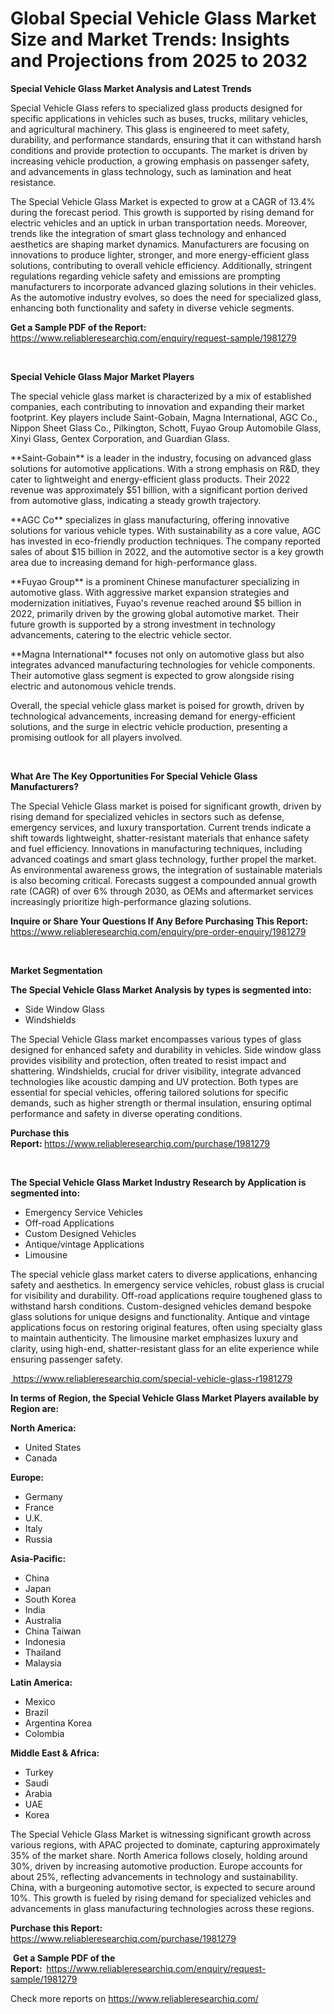 <p><h1>Global Special Vehicle Glass Market Size and Market Trends: Insights and Projections from 2025 to 2032</h1></p><p><strong>Special Vehicle Glass Market Analysis and Latest Trends</strong></p>
<p><p>Special Vehicle Glass refers to specialized glass products designed for specific applications in vehicles such as buses, trucks, military vehicles, and agricultural machinery. This glass is engineered to meet safety, durability, and performance standards, ensuring that it can withstand harsh conditions and provide protection to occupants. The market is driven by increasing vehicle production, a growing emphasis on passenger safety, and advancements in glass technology, such as lamination and heat resistance.</p><p>The Special Vehicle Glass Market is expected to grow at a CAGR of 13.4% during the forecast period. This growth is supported by rising demand for electric vehicles and an uptick in urban transportation needs. Moreover, trends like the integration of smart glass technology and enhanced aesthetics are shaping market dynamics. Manufacturers are focusing on innovations to produce lighter, stronger, and more energy-efficient glass solutions, contributing to overall vehicle efficiency. Additionally, stringent regulations regarding vehicle safety and emissions are prompting manufacturers to incorporate advanced glazing solutions in their vehicles. As the automotive industry evolves, so does the need for specialized glass, enhancing both functionality and safety in diverse vehicle segments.</p></p>
<p><strong>Get a Sample PDF of the Report:&nbsp;</strong> <a href="https://www.reliableresearchiq.com/enquiry/request-sample/1981279?utm_campaign=2321&utm_medium=2&utm_source=Github&utm_content=ia&utm_term=03042025&utm_id=special-vehicle-glass">https://www.reliableresearchiq.com/enquiry/request-sample/1981279</a></p>
<p>&nbsp;</p>
<p><strong>Special Vehicle Glass Major Market Players</strong></p>
<p><p>The special vehicle glass market is characterized by a mix of established companies, each contributing to innovation and expanding their market footprint. Key players include Saint-Gobain, Magna International, AGC Co., Nippon Sheet Glass Co., Pilkington, Schott, Fuyao Group Automobile Glass, Xinyi Glass, Gentex Corporation, and Guardian Glass.</p><p>**Saint-Gobain** is a leader in the industry, focusing on advanced glass solutions for automotive applications. With a strong emphasis on R&D, they cater to lightweight and energy-efficient glass products. Their 2022 revenue was approximately $51 billion, with a significant portion derived from automotive glass, indicating a steady growth trajectory.</p><p>**AGC Co** specializes in glass manufacturing, offering innovative solutions for various vehicle types. With sustainability as a core value, AGC has invested in eco-friendly production techniques. The company reported sales of about $15 billion in 2022, and the automotive sector is a key growth area due to increasing demand for high-performance glass.</p><p>**Fuyao Group** is a prominent Chinese manufacturer specializing in automotive glass. With aggressive market expansion strategies and modernization initiatives, Fuyao's revenue reached around $5 billion in 2022, primarily driven by the growing global automotive market. Their future growth is supported by a strong investment in technology advancements, catering to the electric vehicle sector.</p><p>**Magna International** focuses not only on automotive glass but also integrates advanced manufacturing technologies for vehicle components. Their automotive glass segment is expected to grow alongside rising electric and autonomous vehicle trends.</p><p>Overall, the special vehicle glass market is poised for growth, driven by technological advancements, increasing demand for energy-efficient solutions, and the surge in electric vehicle production, presenting a promising outlook for all players involved.</p></p>
<p>&nbsp;</p>
<p><strong>What Are The Key Opportunities For Special Vehicle Glass Manufacturers?</strong></p>
<p><p>The Special Vehicle Glass market is poised for significant growth, driven by rising demand for specialized vehicles in sectors such as defense, emergency services, and luxury transportation. Current trends indicate a shift towards lightweight, shatter-resistant materials that enhance safety and fuel efficiency. Innovations in manufacturing techniques, including advanced coatings and smart glass technology, further propel the market. As environmental awareness grows, the integration of sustainable materials is also becoming critical. Forecasts suggest a compounded annual growth rate (CAGR) of over 6% through 2030, as OEMs and aftermarket services increasingly prioritize high-performance glazing solutions.</p></p>
<p><strong>Inquire or Share Your Questions If Any Before Purchasing This Report:</strong> <a href="https://www.reliableresearchiq.com/enquiry/pre-order-enquiry/1981279?utm_campaign=2321&utm_medium=2&utm_source=Github&utm_content=ia&utm_term=03042025&utm_id=special-vehicle-glass">https://www.reliableresearchiq.com/enquiry/pre-order-enquiry/1981279</a></p>
<p>&nbsp;</p>
<p><strong>Market Segmentation</strong></p>
<p><strong>The Special Vehicle Glass Market Analysis by types is segmented into:</strong></p>
<p><ul><li>Side Window Glass</li><li>Windshields</li></ul></p>
<p><p>The Special Vehicle Glass market encompasses various types of glass designed for enhanced safety and durability in vehicles. Side window glass provides visibility and protection, often treated to resist impact and shattering. Windshields, crucial for driver visibility, integrate advanced technologies like acoustic damping and UV protection. Both types are essential for special vehicles, offering tailored solutions for specific demands, such as higher strength or thermal insulation, ensuring optimal performance and safety in diverse operating conditions.</p></p>
<p><strong>Purchase this Report:&nbsp;</strong><a href="https://www.reliableresearchiq.com/purchase/1981279?utm_campaign=2321&utm_medium=2&utm_source=Github&utm_content=ia&utm_term=03042025&utm_id=special-vehicle-glass">https://www.reliableresearchiq.com/purchase/1981279</a></p>
<p>&nbsp;</p>
<p><strong>The Special Vehicle Glass Market Industry Research by Application is segmented into:</strong></p>
<p><ul><li>Emergency Service Vehicles</li><li>Off-road Applications</li><li>Custom Designed Vehicles</li><li>Antique/vintage Applications</li><li>Limousine</li></ul></p>
<p><p>The special vehicle glass market caters to diverse applications, enhancing safety and aesthetics. In emergency service vehicles, robust glass is crucial for visibility and durability. Off-road applications require toughened glass to withstand harsh conditions. Custom-designed vehicles demand bespoke glass solutions for unique designs and functionality. Antique and vintage applications focus on restoring original features, often using specialty glass to maintain authenticity. The limousine market emphasizes luxury and clarity, using high-end, shatter-resistant glass for an elite experience while ensuring passenger safety.</p></p>
<p><a href="https://www.reliableresearchiq.com/special-vehicle-glass-r1981279?utm_campaign=2321&utm_medium=2&utm_source=Github&utm_content=ia&utm_term=03042025&utm_id=special-vehicle-glass">&nbsp;https://www.reliableresearchiq.com/special-vehicle-glass-r1981279</a></p>
<p><strong>In terms of Region, the Special Vehicle Glass Market Players available by Region are:</strong></p>
<p>
    <p> <strong> North America: </strong>
        <ul>
            <li>United States</li>
            <li>Canada</li>
        </ul>
        </p> 
    <p> <strong> Europe: </strong>
        <ul>
            <li>Germany</li>
            <li>France</li>
            <li>U.K.</li>
            <li>Italy</li>
            <li>Russia</li>
        </ul>
        </p> 
    <p> <strong> Asia-Pacific: </strong>
        <ul>
            <li>China</li>
            <li>Japan</li>
            <li>South Korea</li>
            <li>India</li>
            <li>Australia</li>
            <li>China Taiwan</li>
            <li>Indonesia</li>
            <li>Thailand</li>
            <li>Malaysia</li>
        </ul>
        </p> 
    <p> <strong> Latin America: </strong>
        <ul>
            <li>Mexico</li>
            <li>Brazil</li>
            <li>Argentina Korea</li>
            <li>Colombia</li>
        </ul>
        </p> 
    <p> <strong> Middle East & Africa: </strong>
        <ul>
            <li>Turkey</li>
            <li>Saudi</li>
            <li>Arabia</li>
            <li>UAE</li>
            <li>Korea</li>
        </ul>
    </p>
    </p>
<p><p>The Special Vehicle Glass Market is witnessing significant growth across various regions, with APAC projected to dominate, capturing approximately 35% of the market share. North America follows closely, holding around 30%, driven by increasing automotive production. Europe accounts for about 25%, reflecting advancements in technology and sustainability. China, with a burgeoning automotive sector, is expected to secure around 10%. This growth is fueled by rising demand for specialized vehicles and advancements in glass manufacturing technologies across these regions.</p></p>
<p><strong>Purchase this Report: </strong><a href="https://www.reliableresearchiq.com/purchase/1981279?utm_campaign=2321&utm_medium=2&utm_source=Github&utm_content=ia&utm_term=03042025&utm_id=special-vehicle-glass">https://www.reliableresearchiq.com/purchase/1981279</a></p>
<p>&nbsp;<strong>Get a Sample PDF of the Report:&nbsp;&nbsp;</strong><a href="https://www.reliableresearchiq.com/enquiry/request-sample/1981279?utm_campaign=2321&utm_medium=2&utm_source=Github&utm_content=ia&utm_term=03042025&utm_id=special-vehicle-glass">https://www.reliableresearchiq.com/enquiry/request-sample/1981279</a></p>
<p><strong></strong></p>
<p>Check more reports on <a href="https://www.reliableresearchiq.com/?utm_campaign=2321&utm_medium=2&utm_source=Github&utm_content=ia&utm_term=03042025&utm_id=special-vehicle-glass">https://www.reliableresearchiq.com/</a></p>